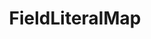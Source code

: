 ---
optionsClassName: FieldLiteralMapOptions
optionsClassFullName: MigrationTools.Tools.FieldLiteralMapOptions
configurationSamples:
- name: defaults
  description: 
  code: >-
    {
      "MigrationTools": {
        "CommonTools": {
          "FieldMappingTool": {
            "FieldDefaults": {
              "FieldLiteralMap": {}
            }
          }
        }
      }
    }
  sampleFor: MigrationTools.Tools.FieldLiteralMapOptions
- name: Classic
  description: 
  code: >-
    {
      "$type": "FieldLiteralMapOptions",
      "WorkItemTypeName": null,
      "targetField": null,
      "value": null,
      "Enabled": false,
      "ApplyTo": null
    }
  sampleFor: MigrationTools.Tools.FieldLiteralMapOptions
description: missng XML code comments
className: FieldLiteralMap
typeName: FieldMaps
architecture: 
options:
- parameterName: ApplyTo
  type: List
  description: missng XML code comments
  defaultValue: missng XML code comments
- parameterName: Enabled
  type: Boolean
  description: If set to `true` then the Fieldmap will run. Set to `false` and the processor will not run.
  defaultValue: missng XML code comments
- parameterName: targetField
  type: String
  description: missng XML code comments
  defaultValue: missng XML code comments
- parameterName: value
  type: String
  description: missng XML code comments
  defaultValue: missng XML code comments
- parameterName: WorkItemTypeName
  type: String
  description: missng XML code comments
  defaultValue: missng XML code comments
status: missng XML code comments
processingTarget: missng XML code comments
classFile: /src/MigrationTools.Clients.AzureDevops.ObjectModel/Tools/FieldMappingTool/FieldMaps/FieldLiteralMap.cs
optionsClassFile: /src/MigrationTools/Tools/FieldMappingTool/FieldMaps/FieldLiteralMapOptions.cs

redirectFrom:
- /Reference/FieldMaps/FieldLiteralMapOptions/
layout: reference
toc: true
permalink: /Reference/FieldMaps/FieldLiteralMap/
title: FieldLiteralMap
categories:
- FieldMaps
- 
topics:
- topic: notes
  path: /FieldMaps/FieldLiteralMap-notes.md
  exists: false
  markdown: ''
- topic: introduction
  path: /FieldMaps/FieldLiteralMap-introduction.md
  exists: false
  markdown: ''

---